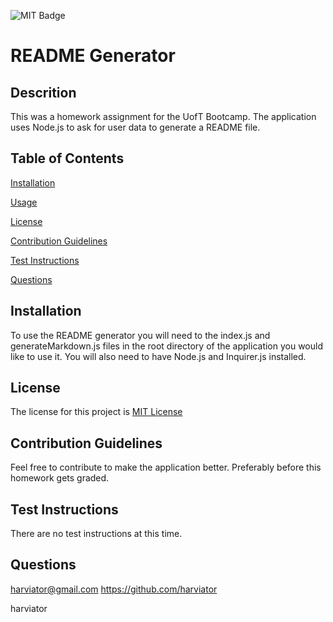 ![MIT Badge](https://img.shields.io/badge/License-MIT-green)
  # README Generator

  ## Descrition 
  This was a homework assignment for the UofT Bootcamp.  The application uses Node.js to ask for user data to generate a README file.

  ## Table of Contents
  
 [Installation](#installation)
  
 [Usage](#usage)
  
 [License](#license)
  
 [Contribution Guidelines](#contribution-guidelines)
  
 [Test Instructions](#test-instructions)
  
 [Questions](#questions)

  ## Installation
  To use the README generator you will need to the index.js and generateMarkdown.js files in the root directory of the application you would like to use it.  You will also need to have Node.js and Inquirer.js installed.

  ## License
  The license for this project is [MIT License](https://choosealicense.com/licenses/mit/)

  ## Contribution Guidelines
  Feel free to contribute to make the application better.  Preferably before this homework gets graded.

  ## Test Instructions
  There are no test instructions at this time.

  ## Questions
  

  harviator@gmail.com
  https://github.com/harviator

  harviator
